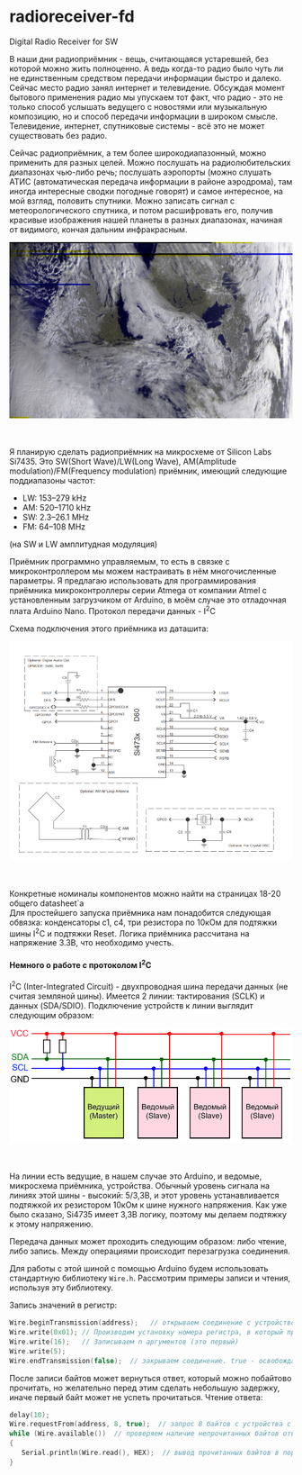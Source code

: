 # radioreceiver-fd
Digital Radio Receiver for SW

В наши дни радиоприёмник - вещь, считающаяся устаревшей, без которой можно жить полноценно. А ведь когда-то радио было чуть ли не единственным средством передачи информации быстро и далеко. Сейчас место радио занял интернет и телевидение. Обсуждая момент бытового применения радио мы упускаем тот факт, что радио - это не только способ услышать ведущего с новостями или музыкальную композицию, но и способ передачи информации в широком смысле. Телевидение, интернет, спутниковые системы - всё это не может существовать без радио. 

Сейчас радиоприёмник, а тем более широкодиапазонный, можно применить для разных целей. Можно послушать на радиолюбительских диапазонах чью-либо речь; послушать аэропорты (можно слушать АТИС (автоматическая передача информации в районе аэродрома), там иногда интересные сводки погодные говорят) и самое интересное, на мой взгляд, половить спутники. Можно записать сигнал с метеорологического спутника, и потом расшифровать его, получив красивые изображения нашей планеты в разных диапазонах, начиная от видимого, кончая дальним инфракрасным.

<div class="row">
  <div class="col-xl-6 offset-xl-3 col-sm-12 text-center">
    <img alt="В Петербурге бывает солнечно. На фото видны помехи передачи" src="https://github.com/DushkaF/radioreceiver-fd/blob/master/Питер%20с%20космоса.jpg" class="full-width"/><br/>
  </div>
</div>
<br>
<br>

Я планирую сделать радиоприёмник на микросхеме от Silicon Labs Si7435. Это SW(Short Wave)/LW(Long Wave), AM(Amplitude modulation)/FM(Frequency modulation) приёмник, имеющий следующие поддиапазоны частот:
* LW: 153–279 kHz
* AM: 520–1710 kHz
* SW: 2.3–26.1 MHz
* FM: 64–108 MHz

(на SW и LW амплитудная модуляция)

Приёмник программно управляемым, то есть в связке с микроконтроллером мы можем настраивать в нём многочисленные параметры.
Я предлагаю использовать для программирования приёмника микроконтроллеры серии Atmega от компании Atmel с установленным загрузчиком от Arduino, в моём случае это отладочная плата Arduino Nano. Протокол передачи данных - I<sup>2</sup>C

Схема подключения этого приёмника из даташита:
<div class="row">
  <div class="col-xl-6 offset-xl-3 col-sm-12 text-center">
    <img alt="" src="https://raw.githubusercontent.com/DushkaF/radioreceiver-fd/master/Si4735%20схема%20подключения.PNG" class="full-width"/><br/>
  </div>
</div>
<br>
<br>

Конкретные номиналы компонентов можно найти на страницах 18-20 общего datasheet`а  
Для простейшего запуска приёмника нам понадобится следующая обвязка: конденсаторы c1, c4, три резистора по 10кОм для подтяжки шины I<sup>2</sup>C и подтяжки Reset. Логика приёмника рассчитана на напряжение 3.3В, что необходимо учесть.

#### Немного о работе с протоколом  I<sup>2</sup>C

I<sup>2</sup>C (Inter-Integrated Circuit) - двухпроводная шина передачи данных (не считая земляной шины).  Имеется 2 линии: тактирования (SCLK) и данных (SDA/SDIO). Подключение устройств к линии выглядит следующим образом:


<div class="row">
  <div class="col-xl-6 offset-xl-3 col-sm-12 text-center">
    <img alt="" src="https://raw.githubusercontent.com/el-pths/radioreceiver-fd/master/images/I2C.png" class="full-width"/><br/>
  </div>
</div>
<br>
<br>

На линии есть ведущие, в нашем случае это Arduino, и ведомые, микросхема приёмника, устройства. Обычный уровень сигнала на линиях этой шины - высокий: 5/3,3В, и этот уровень устанавливается подтяжкой их резистором 10кОм к шине нужного напряжения.  Как уже было сказано, Si4735 имеет 3,3В логику, поэтому мы делаем подтяжку к этому напряжению. 

Передача данных может проходить следующим образом: либо чтение, либо запись. Между операциями происходит перезагрузка соединения.

Для работы с этой шиной с помощью Arduino будем использовать стандартную библиотеку ``Wire.h``. Рассмотрим примеры записи и чтения, используя эту библиотеку.

Запись значений в регистр:
```c++
Wire.beginTransmission(address);   // открываем соединение с устройством с адресом address
Wire.write(0x01); // Производим установку номера регистра, в который производим запись
Wire.write(16);   // Записываем n аргументов (это первый)
Wire.write(5);
Wire.endTransmission(false);  // закрываем соединение. true - освобождаем шину. false - перезагружаем slave без потери соединения
``` 

После записи байтов может вернуться ответ, который можно побайтово прочитать, но желательно перед этим сделать небольшую задержку, иначе первый байт может не успеть прочитаться.
Чтение ответа:
```c++
delay(10);
Wire.requestFrom(address, 8, true);  // запрос 8 байтов с устройства с адресом address
while (Wire.available())  // проверяем наличие непрочитанных байтов ответа
{
   Serial.println(Wire.read(), HEX);  // вывод прочитанных байтов в порт в шестнадцатиричном виде
}
``` 
